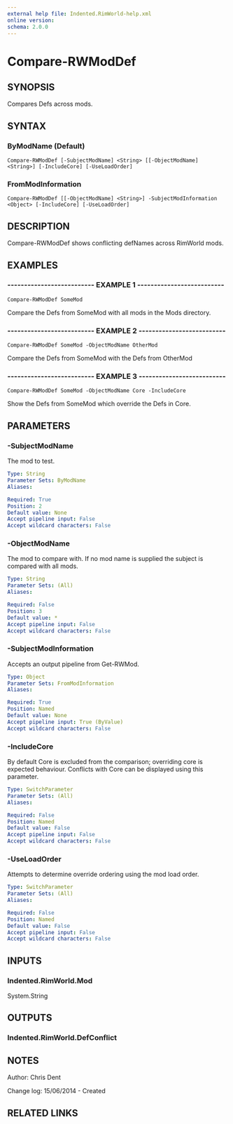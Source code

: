 ```yaml
---
external help file: Indented.RimWorld-help.xml
online version: 
schema: 2.0.0
---
```


# Compare-RWModDef

## SYNOPSIS
Compares Defs across mods.

## SYNTAX

### ByModName (Default)
```
Compare-RWModDef [-SubjectModName] <String> [[-ObjectModName] <String>] [-IncludeCore] [-UseLoadOrder]
```

### FromModInformation
```
Compare-RWModDef [[-ObjectModName] <String>] -SubjectModInformation <Object> [-IncludeCore] [-UseLoadOrder]
```

## DESCRIPTION
Compare-RWModDef shows conflicting defNames across RimWorld mods.

## EXAMPLES

### -------------------------- EXAMPLE 1 --------------------------
```
Compare-RWModDef SomeMod
```

Compare the Defs from SomeMod with all mods in the Mods directory.

### -------------------------- EXAMPLE 2 --------------------------
```
Compare-RWModDef SomeMod -ObjectModName OtherMod
```

Compare the Defs from SomeMod with the Defs from OtherMod

### -------------------------- EXAMPLE 3 --------------------------
```
Compare-RWModDef SomeMod -ObjectModName Core -IncludeCore
```

Show the Defs from SomeMod which override the Defs in Core.

## PARAMETERS

### -SubjectModName
The mod to test.

```yaml
Type: String
Parameter Sets: ByModName
Aliases: 

Required: True
Position: 2
Default value: None
Accept pipeline input: False
Accept wildcard characters: False
```

### -ObjectModName
The mod to compare with.
If no mod name is supplied the subject is compared with all mods.

```yaml
Type: String
Parameter Sets: (All)
Aliases: 

Required: False
Position: 3
Default value: *
Accept pipeline input: False
Accept wildcard characters: False
```

### -SubjectModInformation
Accepts an output pipeline from Get-RWMod.

```yaml
Type: Object
Parameter Sets: FromModInformation
Aliases: 

Required: True
Position: Named
Default value: None
Accept pipeline input: True (ByValue)
Accept wildcard characters: False
```

### -IncludeCore
By default Core is excluded from the comparison; overriding core is expected behaviour.
Conflicts with Core can be displayed using this parameter.

```yaml
Type: SwitchParameter
Parameter Sets: (All)
Aliases: 

Required: False
Position: Named
Default value: False
Accept pipeline input: False
Accept wildcard characters: False
```

### -UseLoadOrder
Attempts to determine override ordering using the mod load order.

```yaml
Type: SwitchParameter
Parameter Sets: (All)
Aliases: 

Required: False
Position: Named
Default value: False
Accept pipeline input: False
Accept wildcard characters: False
```

## INPUTS

### Indented.RimWorld.Mod
System.String

## OUTPUTS

### Indented.RimWorld.DefConflict

## NOTES
Author: Chris Dent

Change log:
  15/06/2014 - Created

## RELATED LINKS

